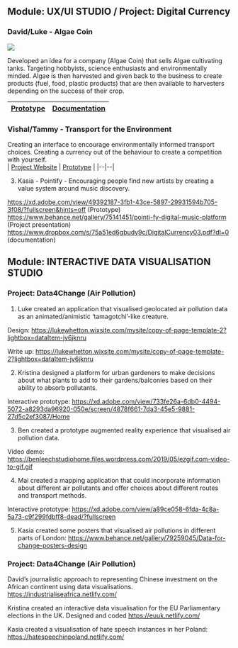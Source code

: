 ## Module: UX/UI STUDIO / Project: Digital Currency


### David/Luke - Algae Coin 

![](https://uploads-ssl.webflow.com/5b4cc508d95543c8be1d1104/5c43cdace006567946924b1c_s_70CBE87F0171D2AB086C061600147410A79F02B1F8F96DB7B5B01FD794023B88_1547649008323_Shop%2Balgae.jpeg)


Developed an idea for a company (Algae Coin) that sells Algae cultivating tanks. Targeting hobbyists, science enthusiasts and environmentally minded. Algae is then harvested and given back to the business to create products (fuel, food, plastic products) that are then available to harvesters depending on the success of their crop.   
	
| [Prototype](https://www.figma.com/proto/Cn6a2mfJk8jjjfH0Wkm79evM/algae?node-id=0%3A476&viewport=-730%2C-1149%2C0.147452&scaling=scale-down-width&redirected=1) | [Documentation](http://davidvalente.webflow.io/categories/digital-currency) |
|--|--|


### Vishal/Tammy - Transport for the Environment 


Creating an interface to encourage environmentally informed transport choices. Creating a currency out of the behaviour to create a competition with yourself.   
| [Project Website](https://yourtfe.webflow.io/) | [Prototype](https://projects.invisionapp.com/prototype/TFE-Interface-cjqu3e3ss002nke018payuipj/play/9e308733) |
|--|--|




3. Kasia - Pointify - Encouraging people find new artists by creating a value system around music discovery.

https://xd.adobe.com/view/49392187-3fb1-43ce-5897-29931594b705-3f08/?fullscreen&hints=off (Prototype)
https://www.behance.net/gallery/75141451/pointi-fy-digital-music-platform (Project presentation)
https://www.dropbox.com/s/75a51ed6gbudy9c/DigitalCurrency03.pdf?dl=0 (documentation)


## Module: INTERACTIVE DATA VISUALISATION STUDIO
### Project: Data4Change (Air Pollution)


1. Luke created an application that visualised geolocated air pollution data as an animated/animistic ‘tamagotchi’-like creature. 

Design:
https://lukewhetton.wixsite.com/mysite/copy-of-page-template-2?lightbox=dataItem-jv6jknru

Write up:
https://lukewhetton.wixsite.com/mysite/copy-of-page-template-2?lightbox=dataItem-jv6jknru


2. Kristina designed a platform for urban gardeners to make decisions about what plants to add to their gardens/balconies based on their ability to absorb pollutants.

Interactive prototype:
https://xd.adobe.com/view/733fe26a-6db0-4494-5072-a8293da96920-050e/screen/4878f661-7da3-45e5-9881-27d5c2ef3087/Home

3. Ben created a prototype augmented reality experience that visualised air pollution data.

Video demo:
https://benleechstudiohome.files.wordpress.com/2019/05/ezgif.com-video-to-gif.gif 

4. Mai created a mapping application that could incorporate information about different air pollutants and offer choices about different routes and transport methods.

Interactive prototype:
https://xd.adobe.com/view/a89ce058-6fda-4c8a-5a73-c9f299fdbff8-dead/?fullscreen

5. Kasia created some posters that visualised air pollutions in different parts of London:
https://www.behance.net/gallery/79259045/Data-for-change-posters-design

### Project: Data4Change (Air Pollution)

David’s journalistic approach to representing Chinese investment on the African continent using data visualisations.
https://industrialiseafrica.netlify.com/ 

Kristina created an interactive data visualisation for the EU Parliamentary elections in the UK. Designed and coded
https://euuk.netlify.com/

Kasia created a visualisation of hate speech instances in her Poland:
https://hatespeechinpoland.netlify.com/
<!--stackedit_data:
eyJoaXN0b3J5IjpbMTUwMjE0MzYwNSwtOTQ1NzI1ODUxLC02OD
k4ODI2NDIsLTIwODg3NDY2MTJdfQ==
-->